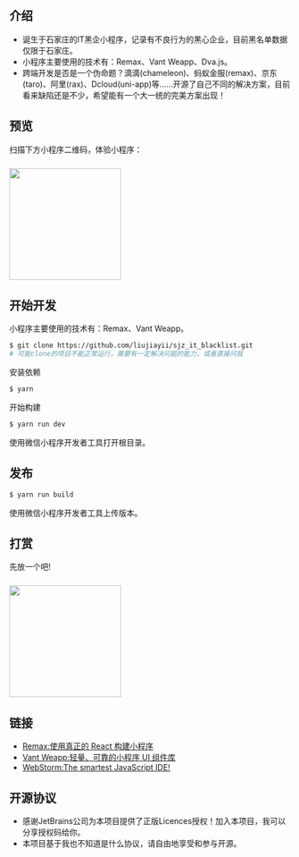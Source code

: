 ## 介绍

+ 诞生于石家庄的IT黑企小程序，记录有不良行为的黑心企业，目前黑名单数据仅限于石家庄。
+ 小程序主要使用的技术有：Remax、Vant Weapp、Dva.js。
+ 跨端开发是否是一个伪命题？滴滴(chameleon)、蚂蚁金服(remax)、京东(taro)、阿里(rax)、Dcloud(uni-app)等……开源了自己不同的解决方案，目前看来缺陷还是不少，希望能有一个大一统的完美方案出现！

## 预览

扫描下方小程序二维码，体验小程序：

<img src="https://6974-itblacklist-1257941888.tcb.qcloud.la/wx.jpg?sign=00f84fae613588571776b4a3570f63f1&t=1576917059" width="200" height="200" style="margin-top: 10px;" >

## 开始开发

小程序主要使用的技术有：Remax、Vant Weapp。
```bash
$ git clone https://github.com/liujiayii/sjz_it_blacklist.git
# 可能clone的项目不能正常运行，需要有一定解决问题的能力，或者直接问我
```
安装依赖

```bash
$ yarn
```

开始构建

```bash
$ yarn run dev
```

使用微信小程序开发者工具打开根目录。

## 发布

```bash
$ yarn run build
```

使用微信小程序开发者工具上传版本。

## 打赏

先放一个吧!

<img src="https://6974-itblacklist-1257941888.tcb.qcloud.la/qrcode.jpg?sign=a8a70c8edfa00f789149be669dce239f&t=1576917029" width="200" height="200" style="margin-top: 10px;" >

## 链接

* [Remax:使用真正的 React 构建小程序](https://remaxjs.org/)
* [Vant Weapp:轻量、可靠的小程序 UI 组件库](https://github.com/youzan/vant-weapp)
* [WebStorm:The smartest JavaScript IDE!](https://www.jetbrains.com/webstorm/)

## 开源协议

* 感谢JetBrains公司为本项目提供了正版Licences授权！加入本项目，我可以分享授权码给你。
* 本项目基于我也不知道是什么协议，请自由地享受和参与开源。
